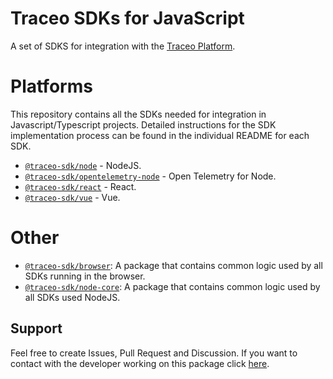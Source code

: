 # Traceo SDKs for JavaScript

A set of SDKS for integration with the [Traceo Platform](https://github.com/traceo-dev/traceo).

# Platforms
This repository contains all the SDKs needed for integration in Javascript/Typescript projects. Detailed instructions for the SDK implementation process can be found in the individual README for each SDK.

- [`@traceo-sdk/node`](https://github.com/traceo-dev/traceo-sdk/tree/develop/packages/node) - NodeJS.
- [`@traceo-sdk/opentelemetry-node`](https://github.com/traceo-dev/traceo-sdk/tree/develop/packages/opentelemetry-node) - Open Telemetry for Node.
- [`@traceo-sdk/react`](https://github.com/traceo-dev/traceo-sdk/tree/develop/packages/react) - React.
- [`@traceo-sdk/vue`](https://github.com/traceo-dev/traceo-sdk/tree/develop/packages/vue) - Vue.

# Other
- [`@traceo-sdk/browser`](https://github.com/traceo/traceo-sdk/tree/develop/packages/browser): A package that contains common logic used by all SDKs running in the browser.
- [`@traceo-sdk/node-core`](https://github.com/traceo/traceo-sdk/tree/develop/packages/node-core): A package that contains common logic used by all SDKs used NodeJS.

## Support
Feel free to create Issues, Pull Request and Discussion. If you want to contact with the developer working on this package click [here](mailto:piotr.szewczyk.software@gmail.com).
